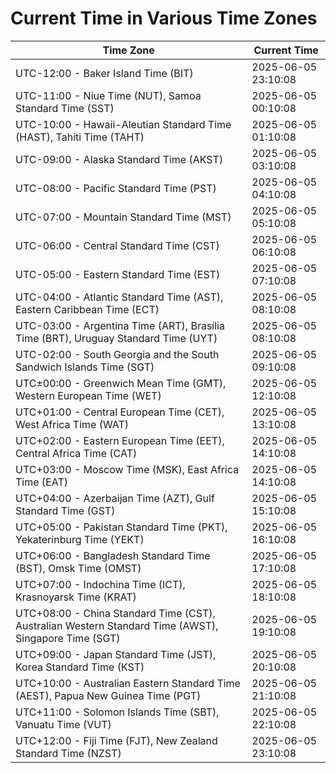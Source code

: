# Current Time in Various Time Zones

| Time Zone | Current Time |
|-----------|--------------|
| UTC-12:00 - Baker Island Time (BIT) | 2025-06-05 23:10:08 |
| UTC-11:00 - Niue Time (NUT), Samoa Standard Time (SST) | 2025-06-05 00:10:08 |
| UTC-10:00 - Hawaii-Aleutian Standard Time (HAST), Tahiti Time (TAHT) | 2025-06-05 01:10:08 |
| UTC-09:00 - Alaska Standard Time (AKST) | 2025-06-05 03:10:08 |
| UTC-08:00 - Pacific Standard Time (PST) | 2025-06-05 04:10:08 |
| UTC-07:00 - Mountain Standard Time (MST) | 2025-06-05 05:10:08 |
| UTC-06:00 - Central Standard Time (CST) | 2025-06-05 06:10:08 |
| UTC-05:00 - Eastern Standard Time (EST) | 2025-06-05 07:10:08 |
| UTC-04:00 - Atlantic Standard Time (AST), Eastern Caribbean Time (ECT) | 2025-06-05 08:10:08 |
| UTC-03:00 - Argentina Time (ART), Brasília Time (BRT), Uruguay Standard Time (UYT) | 2025-06-05 08:10:08 |
| UTC-02:00 - South Georgia and the South Sandwich Islands Time (SGT) | 2025-06-05 09:10:08 |
| UTC±00:00 - Greenwich Mean Time (GMT), Western European Time (WET) | 2025-06-05 12:10:08 |
| UTC+01:00 - Central European Time (CET), West Africa Time (WAT) | 2025-06-05 13:10:08 |
| UTC+02:00 - Eastern European Time (EET), Central Africa Time (CAT) | 2025-06-05 14:10:08 |
| UTC+03:00 - Moscow Time (MSK), East Africa Time (EAT) | 2025-06-05 14:10:08 |
| UTC+04:00 - Azerbaijan Time (AZT), Gulf Standard Time (GST) | 2025-06-05 15:10:08 |
| UTC+05:00 - Pakistan Standard Time (PKT), Yekaterinburg Time (YEKT) | 2025-06-05 16:10:08 |
| UTC+06:00 - Bangladesh Standard Time (BST), Omsk Time (OMST) | 2025-06-05 17:10:08 |
| UTC+07:00 - Indochina Time (ICT), Krasnoyarsk Time (KRAT) | 2025-06-05 18:10:08 |
| UTC+08:00 - China Standard Time (CST), Australian Western Standard Time (AWST), Singapore Time (SGT) | 2025-06-05 19:10:08 |
| UTC+09:00 - Japan Standard Time (JST), Korea Standard Time (KST) | 2025-06-05 20:10:08 |
| UTC+10:00 - Australian Eastern Standard Time (AEST), Papua New Guinea Time (PGT) | 2025-06-05 21:10:08 |
| UTC+11:00 - Solomon Islands Time (SBT), Vanuatu Time (VUT) | 2025-06-05 22:10:08 |
| UTC+12:00 - Fiji Time (FJT), New Zealand Standard Time (NZST) | 2025-06-05 23:10:08 |
